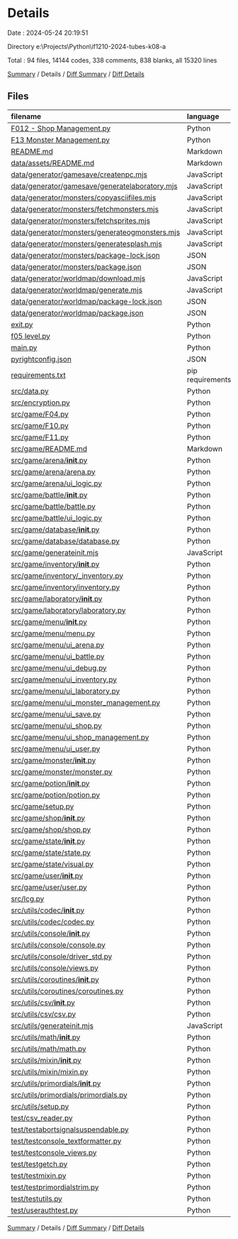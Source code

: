 # Details

Date : 2024-05-24 20:19:51

Directory e:\\Projects\\Python\\if1210-2024-tubes-k08-a

Total : 94 files,  14144 codes, 338 comments, 838 blanks, all 15320 lines

[Summary](results.md) / Details / [Diff Summary](diff.md) / [Diff Details](diff-details.md)

## Files
| filename | language | code | comment | blank | total |
| :--- | :--- | ---: | ---: | ---: | ---: |
| [F012 - Shop Management.py](/F012%20-%20Shop%20Management.py) | Python | 264 | 1 | 32 | 297 |
| [F13 Monster Management.py](/F13%20Monster%20Management.py) | Python | 47 | 1 | 7 | 55 |
| [README.md](/README.md) | Markdown | 36 | 0 | 6 | 42 |
| [data/assets/README.md](/data/assets/README.md) | Markdown | 11 | 0 | 10 | 21 |
| [data/generator/gamesave/createnpc.mjs](/data/generator/gamesave/createnpc.mjs) | JavaScript | 59 | 2 | 6 | 67 |
| [data/generator/gamesave/generatelaboratory.mjs](/data/generator/gamesave/generatelaboratory.mjs) | JavaScript | 40 | 0 | 4 | 44 |
| [data/generator/monsters/copyasciifiles.mjs](/data/generator/monsters/copyasciifiles.mjs) | JavaScript | 22 | 0 | 3 | 25 |
| [data/generator/monsters/fetchmonsters.mjs](/data/generator/monsters/fetchmonsters.mjs) | JavaScript | 77 | 1 | 7 | 85 |
| [data/generator/monsters/fetchsprites.mjs](/data/generator/monsters/fetchsprites.mjs) | JavaScript | 40 | 0 | 3 | 43 |
| [data/generator/monsters/generateogmonsters.mjs](/data/generator/monsters/generateogmonsters.mjs) | JavaScript | 86 | 1 | 8 | 95 |
| [data/generator/monsters/generatesplash.mjs](/data/generator/monsters/generatesplash.mjs) | JavaScript | 158 | 0 | 4 | 162 |
| [data/generator/monsters/package-lock.json](/data/generator/monsters/package-lock.json) | JSON | 708 | 0 | 1 | 709 |
| [data/generator/monsters/package.json](/data/generator/monsters/package.json) | JSON | 13 | 0 | 1 | 14 |
| [data/generator/worldmap/download.mjs](/data/generator/worldmap/download.mjs) | JavaScript | 75 | 0 | 4 | 79 |
| [data/generator/worldmap/generate.mjs](/data/generator/worldmap/generate.mjs) | JavaScript | 0 | 0 | 1 | 1 |
| [data/generator/worldmap/package-lock.json](/data/generator/worldmap/package-lock.json) | JSON | 629 | 0 | 1 | 630 |
| [data/generator/worldmap/package.json](/data/generator/worldmap/package.json) | JSON | 11 | 0 | 1 | 12 |
| [exit.py](/exit.py) | Python | 15 | 0 | 0 | 15 |
| [f05 level.py](/f05%20level.py) | Python | 15 | 4 | 4 | 23 |
| [main.py](/main.py) | Python | 109 | 3 | 3 | 115 |
| [pyrightconfig.json](/pyrightconfig.json) | JSON | 7 | 0 | 1 | 8 |
| [requirements.txt](/requirements.txt) | pip requirements | 2 | 0 | 1 | 3 |
| [src/data.py](/src/data.py) | Python | 92 | 13 | 29 | 134 |
| [src/encryption.py](/src/encryption.py) | Python | 15 | 3 | 5 | 23 |
| [src/game/F04.py](/src/game/F04.py) | Python | 28 | 0 | 1 | 29 |
| [src/game/F10.py](/src/game/F10.py) | Python | 125 | 1 | 12 | 138 |
| [src/game/F11.py](/src/game/F11.py) | Python | 88 | 1 | 9 | 98 |
| [src/game/README.md](/src/game/README.md) | Markdown | 33 | 0 | 13 | 46 |
| [src/game/arena/__init__.py](/src/game/arena/__init__.py) | Python | 7 | 0 | 4 | 11 |
| [src/game/arena/arena.py](/src/game/arena/arena.py) | Python | 23 | 0 | 6 | 29 |
| [src/game/arena/ui_logic.py](/src/game/arena/ui_logic.py) | Python | 296 | 19 | 4 | 319 |
| [src/game/battle/__init__.py](/src/game/battle/__init__.py) | Python | 15 | 0 | 4 | 19 |
| [src/game/battle/battle.py](/src/game/battle/battle.py) | Python | 60 | 2 | 12 | 74 |
| [src/game/battle/ui_logic.py](/src/game/battle/ui_logic.py) | Python | 536 | 34 | 4 | 574 |
| [src/game/database/__init__.py](/src/game/database/__init__.py) | Python | 31 | 0 | 2 | 33 |
| [src/game/database/database.py](/src/game/database/database.py) | Python | 122 | 0 | 7 | 129 |
| [src/game/generateinit.mjs](/src/game/generateinit.mjs) | JavaScript | 31 | 1 | 3 | 35 |
| [src/game/inventory/__init__.py](/src/game/inventory/__init__.py) | Python | 14 | 0 | 2 | 16 |
| [src/game/inventory/_inventory.py](/src/game/inventory/_inventory.py) | Python | 80 | 0 | 11 | 91 |
| [src/game/inventory/inventory.py](/src/game/inventory/inventory.py) | Python | 125 | 1 | 16 | 142 |
| [src/game/laboratory/__init__.py](/src/game/laboratory/__init__.py) | Python | 5 | 0 | 2 | 7 |
| [src/game/laboratory/laboratory.py](/src/game/laboratory/laboratory.py) | Python | 27 | 0 | 5 | 32 |
| [src/game/menu/__init__.py](/src/game/menu/__init__.py) | Python | 35 | 0 | 22 | 57 |
| [src/game/menu/menu.py](/src/game/menu/menu.py) | Python | 162 | 0 | 5 | 167 |
| [src/game/menu/ui_arena.py](/src/game/menu/ui_arena.py) | Python | 165 | 3 | 7 | 175 |
| [src/game/menu/ui_battle.py](/src/game/menu/ui_battle.py) | Python | 337 | 4 | 17 | 358 |
| [src/game/menu/ui_debug.py](/src/game/menu/ui_debug.py) | Python | 273 | 1 | 12 | 286 |
| [src/game/menu/ui_inventory.py](/src/game/menu/ui_inventory.py) | Python | 300 | 107 | 12 | 419 |
| [src/game/menu/ui_laboratory.py](/src/game/menu/ui_laboratory.py) | Python | 434 | 0 | 15 | 449 |
| [src/game/menu/ui_monster_management.py](/src/game/menu/ui_monster_management.py) | Python | 675 | 7 | 11 | 693 |
| [src/game/menu/ui_save.py](/src/game/menu/ui_save.py) | Python | 36 | 0 | 2 | 38 |
| [src/game/menu/ui_shop.py](/src/game/menu/ui_shop.py) | Python | 437 | 6 | 12 | 455 |
| [src/game/menu/ui_shop_management.py](/src/game/menu/ui_shop_management.py) | Python | 624 | 1 | 12 | 637 |
| [src/game/menu/ui_user.py](/src/game/menu/ui_user.py) | Python | 89 | 0 | 4 | 93 |
| [src/game/monster/__init__.py](/src/game/monster/__init__.py) | Python | 5 | 0 | 2 | 7 |
| [src/game/monster/monster.py](/src/game/monster/monster.py) | Python | 34 | 0 | 5 | 39 |
| [src/game/potion/__init__.py](/src/game/potion/__init__.py) | Python | 11 | 0 | 2 | 13 |
| [src/game/potion/potion.py](/src/game/potion/potion.py) | Python | 64 | 0 | 13 | 77 |
| [src/game/setup.py](/src/game/setup.py) | Python | 9 | 0 | 2 | 11 |
| [src/game/shop/__init__.py](/src/game/shop/__init__.py) | Python | 5 | 0 | 2 | 7 |
| [src/game/shop/shop.py](/src/game/shop/shop.py) | Python | 28 | 0 | 5 | 33 |
| [src/game/state/__init__.py](/src/game/state/__init__.py) | Python | 86 | 0 | 4 | 90 |
| [src/game/state/state.py](/src/game/state/state.py) | Python | 297 | 4 | 14 | 315 |
| [src/game/state/visual.py](/src/game/state/visual.py) | Python | 1,586 | 1 | 45 | 1,632 |
| [src/game/user/__init__.py](/src/game/user/__init__.py) | Python | 10 | 0 | 2 | 12 |
| [src/game/user/user.py](/src/game/user/user.py) | Python | 155 | 20 | 28 | 203 |
| [src/lcg.py](/src/lcg.py) | Python | 32 | 16 | 13 | 61 |
| [src/utils/codec/__init__.py](/src/utils/codec/__init__.py) | Python | 3 | 0 | 2 | 5 |
| [src/utils/codec/codec.py](/src/utils/codec/codec.py) | Python | 39 | 0 | 5 | 44 |
| [src/utils/console/__init__.py](/src/utils/console/__init__.py) | Python | 244 | 0 | 6 | 250 |
| [src/utils/console/console.py](/src/utils/console/console.py) | Python | 1,646 | 18 | 51 | 1,715 |
| [src/utils/console/driver_std.py](/src/utils/console/driver_std.py) | Python | 248 | 0 | 15 | 263 |
| [src/utils/console/views.py](/src/utils/console/views.py) | Python | 91 | 0 | 6 | 97 |
| [src/utils/coroutines/__init__.py](/src/utils/coroutines/__init__.py) | Python | 51 | 0 | 2 | 53 |
| [src/utils/coroutines/coroutines.py](/src/utils/coroutines/coroutines.py) | Python | 532 | 1 | 57 | 590 |
| [src/utils/csv/__init__.py](/src/utils/csv/__init__.py) | Python | 3 | 0 | 2 | 5 |
| [src/utils/csv/csv.py](/src/utils/csv/csv.py) | Python | 78 | 10 | 7 | 95 |
| [src/utils/generateinit.mjs](/src/utils/generateinit.mjs) | JavaScript | 31 | 1 | 3 | 35 |
| [src/utils/math/__init__.py](/src/utils/math/__init__.py) | Python | 31 | 0 | 2 | 33 |
| [src/utils/math/math.py](/src/utils/math/math.py) | Python | 110 | 18 | 16 | 144 |
| [src/utils/mixin/__init__.py](/src/utils/mixin/__init__.py) | Python | 7 | 0 | 2 | 9 |
| [src/utils/mixin/mixin.py](/src/utils/mixin/mixin.py) | Python | 69 | 0 | 7 | 76 |
| [src/utils/primordials/__init__.py](/src/utils/primordials/__init__.py) | Python | 63 | 0 | 2 | 65 |
| [src/utils/primordials/primordials.py](/src/utils/primordials/primordials.py) | Python | 417 | 18 | 68 | 503 |
| [src/utils/setup.py](/src/utils/setup.py) | Python | 9 | 0 | 2 | 11 |
| [test/csv_reader.py](/test/csv_reader.py) | Python | 7 | 0 | 2 | 9 |
| [test/testabortsignalsuspendable.py](/test/testabortsignalsuspendable.py) | Python | 30 | 0 | 5 | 35 |
| [test/testconsole_textformatter.py](/test/testconsole_textformatter.py) | Python | 68 | 0 | 10 | 78 |
| [test/testconsole_views.py](/test/testconsole_views.py) | Python | 53 | 0 | 12 | 65 |
| [test/testgetch.py](/test/testgetch.py) | Python | 117 | 7 | 5 | 129 |
| [test/testmixin.py](/test/testmixin.py) | Python | 42 | 1 | 8 | 51 |
| [test/testprimordialstrim.py](/test/testprimordialstrim.py) | Python | 16 | 0 | 3 | 19 |
| [test/testutils.py](/test/testutils.py) | Python | 38 | 0 | 7 | 45 |
| [test/userauthtest.py](/test/userauthtest.py) | Python | 35 | 6 | 4 | 45 |

[Summary](results.md) / Details / [Diff Summary](diff.md) / [Diff Details](diff-details.md)